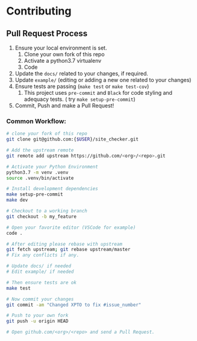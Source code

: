 # Contributing

## Pull Request Process

1. Ensure your local environment is set.
   1. Clone your own fork of this repo
   2. Activate a python3.7 virtualenv
   3. Code
2. Update the `docs/` related to your changes, if required.
3. Update `example/` (editing or adding a new one related to your changes)
4. Ensure tests are passing (`make test` or `make test-cov`)
   1. This project uses `pre-commit` and `Black` for code styling and adequacy tests. ( try `make setup-pre-commit`)
5. Commit, Push and make a Pull Request!


### Common Workflow:

```bash
# clone your fork of this repo
git clone git@github.com:{$USER}/site_checker.git

# Add the upstream remote
git remote add upstream https://github.com/<org>/<repo>.git

# Activate your Python Environment
python3.7 -m venv .venv
source .venv/bin/activate

# Install development dependencies
make setup-pre-commit
make dev

# Checkout to a working branch
git checkout -b my_feature

# Open your favorite editor (VSCode for example)
code .

# After editing please rebase with upstream
git fetch upstream; git rebase upstream/master
# Fix any conflicts if any.

# Update docs/ if needed
# Edit example/ if needed

# Then ensure tests are ok
make test

# Now commit your changes
git commit -am "Changed XPTO to fix #issue_number"

# Push to your own fork
git push -u origin HEAD

# Open github.com/<org>/<repo> and send a Pull Request.
```
